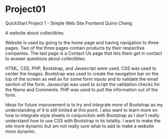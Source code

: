 # Project01
QuickStart Project 1 - Simple Web Site Frontend
Quinn Cheng

A website about collectibles.

Website is used by going to the home page and having navigation to three pages.
Two of the three pages contain products by their respective companies.
The last page is a Contact Us page that lets them get in contact to answer questions about collectibles.

HTML, CSS, PHP, Bootstrap, and Javascript were used.
CSS was used to center the images.
Bootstrap was used to create the navigation bar on the top of the screen as well as for some form inputs and to validate the email section of the form.
Javascript was used to script the validation checks for the Name and Comments.
PHP was used to pull the information out of the form.

Ideas for future improvement is to try and integrate more of Bootstrap as my understanding of it is still limited at this point. 
I also want to learn more on how to integrate style sheets in conjunction with Bootstrap as I don't really understand how to use CSS with Bootstrap in its totality.
I want to make the site more dynamic but am not really sure what to add to make a website more dynamic.
